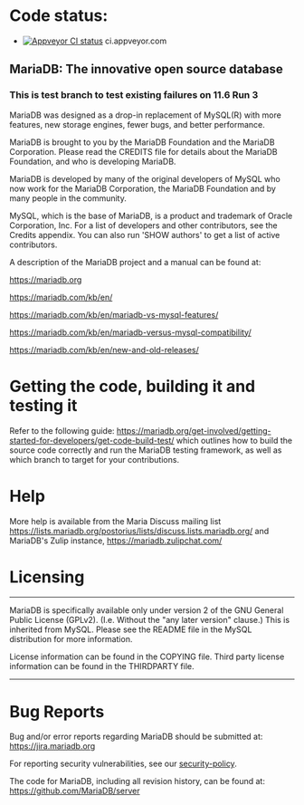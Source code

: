 # Code status:

* [![Appveyor CI status](https://ci.appveyor.com/api/projects/status/4u6pexmtpuf8jq66?svg=true)](https://ci.appveyor.com/project/rasmushoj/server) ci.appveyor.com

## MariaDB: The innovative open source database

### This is test branch to test existing failures on 11.6 Run 3

MariaDB was designed as a drop-in replacement of MySQL(R) with more
features, new storage engines, fewer bugs, and better performance.

MariaDB is brought to you by the MariaDB Foundation and the MariaDB Corporation.
Please read the CREDITS file for details about the MariaDB Foundation,
and who is developing MariaDB.

MariaDB is developed by many of the original developers of MySQL who
now work for the MariaDB Corporation, the MariaDB Foundation and by
many people in the community.

MySQL, which is the base of MariaDB, is a product and trademark of Oracle
Corporation, Inc. For a list of developers and other contributors,
see the Credits appendix.  You can also run 'SHOW authors' to get a
list of active contributors.

A description of the MariaDB project and a manual can be found at:

https://mariadb.org

https://mariadb.com/kb/en/

https://mariadb.com/kb/en/mariadb-vs-mysql-features/

https://mariadb.com/kb/en/mariadb-versus-mysql-compatibility/

https://mariadb.com/kb/en/new-and-old-releases/

# Getting the code, building it and testing it

Refer to the following guide: https://mariadb.org/get-involved/getting-started-for-developers/get-code-build-test/
which outlines how to build the source code correctly and run the MariaDB testing framework,
as well as which branch to target for your contributions.

# Help

More help is available from the Maria Discuss mailing list
https://lists.mariadb.org/postorius/lists/discuss.lists.mariadb.org/ and MariaDB's Zulip
instance, https://mariadb.zulipchat.com/

# Licensing

***************************************************************************

MariaDB is specifically available only under version 2 of the GNU
General Public License (GPLv2). (I.e. Without the "any later version"
clause.) This is inherited from MySQL. Please see the README file in
the MySQL distribution for more information.

License information can be found in the COPYING file. Third party
license information can be found in the THIRDPARTY file.

***************************************************************************

# Bug Reports

Bug and/or error reports regarding MariaDB should be submitted at:
https://jira.mariadb.org

For reporting security vulnerabilities, see our [security-policy](https://mariadb.org/about/security-policy/).

The code for MariaDB, including all revision history, can be found at:
https://github.com/MariaDB/server
